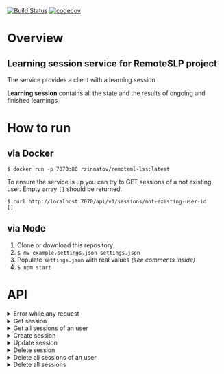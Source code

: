 [![Build Status](https://travis-ci.org/rZinnatov/remoteslp-lss.svg?branch=master)](https://travis-ci.org/rZinnatov/remoteslp-lss)
[![codecov](https://codecov.io/gh/rZinnatov/remoteml-lss/branch/master/graph/badge.svg)](https://codecov.io/gh/rZinnatov/remoteml-lss)

# Overview
## Learning session service for RemoteSLP project

The service provides a client with a learning session

**Learning session** contains all the state and the results of ongoing and finished learnings


# How to run
## via Docker
```
$ docker run -p 7070:80 rzinnatov/remoteml-lss:latest
```
To ensure the service is up you can try to GET sessions of a not existing user. Empty array `[]` should be returned.
```
$ curl http://localhost:7070/api/v1/sessions/not-existing-user-id
[]
```
 
## via Node
1. Clone or download this repository
2. `$ mv example.settings.json settings.json`
3. Populate `settings.json` with real values *(see comments inside)*
4. `$ npm start`


# API

<details><summary>Error while any request</summary>
<p>

Status >=400

```js
{
    "error": "error message"
}
```

</p>
</details>

<details><summary>Get session</summary>
<p>

**Request**

`GET /session/<session-id>`

**Responses**

Status 200
```js
{
    "id": "string",
    "userId": "string",
    "state": Integer
}
```
Status 404
```js
{
    "error": "session with id '<session-id>' is not found"
}
```

</p>
</details>

<details><summary>Get all sessions of an user</summary>
<p>

**Request**

`GET /sessions/<user-id>`

**Responses**

Status 200
```js
[
    {
        "id": "string",
        "userId": "string",
        "state": Integer
    },{
        "id": "string",
        "userId": "string",
        "state": Integer
    },
...
]
```

</p>
</details>

<details><summary>Create session</summary>
<p>

**Request**

`POST /session`
```js
{
    "userId": "string"
}
```

**Responses**

Status 200
```js
{
    "id": "string",
    "userId": "string",
    "state": Integer
}
```

</p>
</details>

<details><summary>Update session</summary>
<p>

**Request**

`PUT /session`
```js
{
    "id": "string",
    "userId": "string",
    "state": Integer
}
```

**Responses**

Status 200
```js
{
    "modifiedCount": Integer
}
```

</p>
</details>

<details><summary>Delete session</summary>
<p>

**Request**

`DELETE /session/<session-id>`

**Responses**

Status 200
```js
{
    "deletedCount": Integer
}
```

</p>
</details>

<details><summary>Delete all sessions of an user</summary>
<p>

**Request**

`DELETE /sessions/<user-id>`

**Responses**

Status 200
```js
{
    "deletedCount": Integer
}
```

</p>
</details>

<details><summary>Delete all sessions</summary>
<p>

**Request**

`DELETE /sessions/`

**Responses**

Status 200
```js
{
    "deletedCount": Integer
}
```

</p>
</details>
